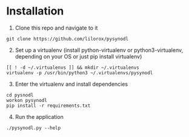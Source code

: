 # Installation

1. Clone this repo and navigate to it
```
git clone https://github.com/lilorox/pysynodl
```

2. Set up a virtualenv (install python-virtualenv or python3-virtualenv, depending on your OS or just pip install virtualenv)
```
[[ ! -d ~/.virtualenvs ]] && mkdir ~/.virtualenvs
virtualenv -p /usr/bin/python3 ~/.virtualenvs/pysynodl
```

3. Enter the virtualenv and install dependencies
```
cd pysnodl
workon pysynodl
pip install -r requirements.txt
```

4. Run the application
```
./pysynodl.py --help
```
